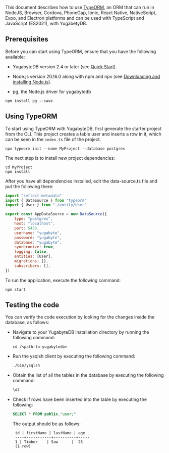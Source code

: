 <!---
title: Using TypeORM with YugabyteDB
linkTitle: TypeORM
description: Using TypeORM with YugabyteDB
menu:
  v2.25_integrations:
    identifier: typeorm
    parent: integrations
    weight: 571
type: docs
--->

This document describes how to use [TypeORM](https://typeorm.io/), an ORM that can run in NodeJS, Browser, Cordova, PhoneGap, Ionic, React Native, NativeScript, Expo, and Electron platforms and can be used with TypeScript and JavaScript (ES2021), with YugabetyDB.

## Prerequisites

Before you can start using TypeORM, ensure that you have the following available:

- YugabyteDB version 2.4 or later (see [Quick Start](/preview/quick-start/macos/)).

- Node.js version 20.16.0 along with npm and npx (see [Downloading and installing Node.js](https://docs.npmjs.com/downloading-and-installing-node-js-and-npm#using-a-node-installer-to-install-node-js-and-npm)).

-  pg, the Node.js driver for yugabytedb
```
npm install pg --save
```

## Using TypeORM

To start using TypeORM with YugabyteDB, first generate the starter project from the CLI. This project creates a table user and inserts a row in it, which can be seen in the `index.ts` file of the project.

```
npx typeorm init --name MyProject --database postgres
```

The next step is to install new project dependencies:

```
cd MyProject
npm install
```

After you have all dependencies installed, edit the data-source.ts file and put the following there:

```javascript
import "reflect-metadata"
import { DataSource } from "typeorm"
import { User } from "./entity/User"

export const AppDataSource = new DataSource({
    type: "postgres",
    host: "localhost",
    port: 5433,
    username: "yugabyte",
    password: "yugabyte",
    database: "yugabyte",
    synchronize: true,
    logging: false,
    entities: [User],
    migrations: [],
    subscribers: [],
})
```

To run the application, execute the following command:

```shell
npm start
```

## Testing the code

You can verify the code execution by looking for the changes inside the database, as follows:

- Navigate to your YugabyteDB installation directory by running the following command:

  ```shell
  cd /<path-to-yugabytedb>
  ```

- Run the ysqlsh client by executing the following command:

  ```sh
  ./bin/ysqlsh
  ```

- Obtain the list of all the tables in the database by executing the following command:

  ```sql
  \dt
  ```

- Check if rows have been inserted into the table by executing the following:

  ```sql
  SELECT * FROM public."user;"
  ```

  The output should be as follows:

  ```output
   id | firstName | lastName | age
   ----+-----------+----------+-----
   1 | Timber    | Saw      |  25
   (1 row)
  ```